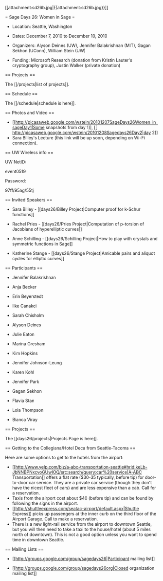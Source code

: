 [[attachment:sd26b.jpg|{{attachment:sd26b.jpg}}]]

= Sage Days 26: Women in Sage =

   *  Location: Seattle, Washington

   *  Dates: December 7, 2010 to December 10, 2010

   *  Organizers: Alyson Deines (UW), Jennifer Balakrishnan (MIT), Gagan Sekhon (UConn), William Stein (UW)

   *  Funding: Microsoft Research (donation from Kristin Lauter's cryptography group), Justin Walker (private donation)


== Projects ==

   The [[/projects|list of projects]].

== Schedule ==

   The [[/schedule|schedule is here]].

== Photos and Video ==

   * [[http://picasaweb.google.com/wstein/20101207SageDays26Women_in_sageDay1|Some snapshots from day 1]], [[ http://picasaweb.google.com/wstein/20101208Sagedays26Day2|day 2]]
   * Sara Billey's Lecture (this link will be up soon, depending on Wi-Fi connection).

== UW Wireless info ==

UW NetID:

event0519

Password:

97ff/95ag/55tj


== Invited Speakers ==

   *  Sara Billey - [[days26/Billey Project|Computer proof for k-Schur functions]]
   
   *  Rachel Pries - [[days26/Pries Project|Computation of p-torsion of Jacobians of hyperelliptic curves]]

   *  Anne Schilling - [[days26/Schilling Project|How to play with crystals and symmetric functions in Sage]]

   *  Katherine Stange - [[days26/Stange Project|Amicable pairs and aliquot cycles for elliptic curves]]
 
== Participants ==

   *  Jennifer Balakrishnan

   *  Anja Becker

   *  Erin Beyerstedt

   *  Ilke Canakci 

   *  Sarah Chisholm

   *  Alyson Deines

   *  Julie Eaton

   *  Marina Gresham

   *  Kim Hopkins

   *  Jennifer Johnson-Leung

   *  Karen Kohl

   *  Jennifer Park

   *  Gagan Sekhon

   *  Flavia Stan

   *  Lola Thompson

   *  Bianca Viray

== Projects ==

 The [[days26/projects|Projects Page is here]].



== Getting to the Collegiana/Hotel Deca from Seattle-Tacoma ==

Here are some options to get to the hotels from the airport:

 * [[http://www.yelp.com/biz/a-abc-transportation-seattle#hrid:keLb-JbNNBPNxcvoGUwIOQ/src:search/query:car%20service|A-ABC Transportation]] offers a flat rate ($30-35 typically, before tip) for door-to-door car service. They are a private car service (though they don't have the nicest fleet of cars) and are less expensive than a cab. Call for a reservation.
 * Taxis from the airport cost about $40 (before tip) and can be found by following the signs in the airport.
 * [[http://shuttleexpress.com/seatac-airport/default.aspx|Shuttle Express]] picks up passengers at the inner curb on the third floor of the Airport Garage. Call  to make a reservation.
 * There is a new light-rail service from the airport to downtown Seattle, but you will then need to take a taxi to the house/hotel (about 5 miles north of downtown). This is not a good option unless you want to spend time in downtown Seattle.

== Mailing Lists ==

   * [[http://groups.google.com/group/sagedays26|Participant mailing list]]

   * [[http://groups.google.com/group/sagedays26org|Closed organization mailing list]]
